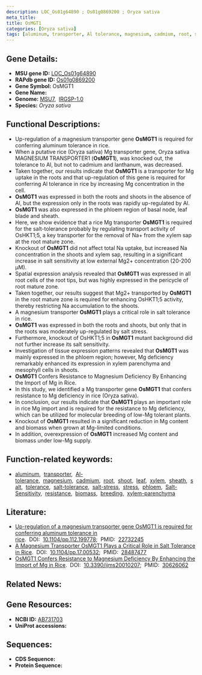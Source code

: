 ```yaml
---
description: LOC_Os01g64890 ; Os01g0869200 ; Oryza sativa
meta_title:
title: OsMGT1
categories: [Oryza sativa]
tags: [aluminum, transporter, Al tolerance, magnesium, cadmium, root, shoot, leaf, xylem, sheath, salt, tolerance, salt tolerance, salt stress, stress, phloem, Salt Sensitivity, resistance, biomass, breeding, xylem parenchyma]
---
```


## Gene Details:
- **MSU gene ID:** [LOC_Os01g64890](http://rice.uga.edu/cgi-bin/ORF_infopage.cgi?orf=LOC_Os01g64890)  
- **RAPdb gene ID:** [Os01g0869200](https://rapdb.dna.affrc.go.jp/locus/?name=Os01g0869200)  
- **Gene Symbol:** OsMGT1
- **Gene Name:**
- **Genome:**  [MSU7](http://rice.uga.edu/),&nbsp;&nbsp;[IRGSP-1.0](https://rapdb.dna.affrc.go.jp/download/irgsp1.html)
- **Species:** *Oryza sativa*

## Functional Descriptions:
   - Up-regulation of a magnesium transporter gene **OsMGT1** is required for conferring aluminum tolerance in rice.
   - When a putative rice (Oryza sativa) Mg transporter gene, Oryza sativa MAGNESIUM TRANSPORTER1 (**OsMGT1**), was knocked out, the tolerance to Al, but not to cadmium and lanthanum, was decreased.
   - Taken together, our results indicate that **OsMGT1** is a transporter for Mg uptake in the roots and that up-regulation of this gene is required for conferring Al tolerance in rice by increasing Mg concentration in the cell.
   - **OsMGT1** was expressed in both the roots and shoots in the absence of Al, but the expression only in the roots was rapidly up-regulated by Al.
   - **OsMGT1** was also expressed in the phloem region of basal node, leaf blade and sheath.
   - Here, we show evidence that a rice Mg transporter **OsMGT1** is required for the salt-tolerance probably by regulating transport activity of OsHKT1;5, a key transporter for the removal of Na+ from the xylem sap at the root mature zone.
   - Knockout of **OsMGT1** did not affect total Na uptake, but increased Na concentration in the shoots and xylem sap, resulting in a significant increase in salt sensitivity at low external Mg2+ concentration (20-200 μM).
   - Spatial expression analysis revealed that **OsMGT1** was expressed in all root cells of the root tips, but was highly expressed in the pericycle of root mature zone.
   - Taken together, our results suggest that Mg2+ transported by **OsMGT1** in the root mature zone is required for enhancing OsHKT1;5 activity, thereby restricting Na accumulation to the shoots.
   - A magnesium transporter **OsMGT1** plays a critical role in salt tolerance in rice.
   - **OsMGT1** was expressed in both the roots and shoots, but only that in the roots was moderately up-regulated by salt stress.
   - Furthermore, knockout of OsHKT1;5 in **OsMGT1** mutant background did not further increase its salt sensitivity.
   - Investigation of tissue expression patterns revealed that **OsMGT1** was mainly expressed in the phloem region; however, Mg deficiency remarkably enhanced its expression in xylem parenchyma and mesophyll cells in shoots.
   - **OsMGT1** Confers Resistance to Magnesium Deficiency By Enhancing the Import of Mg in Rice.
   - In this study, we identified a Mg transporter gene **OsMGT1** that confers resistance to Mg deficiency in rice (Oryza sativa).
   - In conclusion, our results indicate that **OsMGT1** plays an important role in rice Mg import and is required for the resistance to Mg deficiency, which can be utilized for molecular breeding of low-Mg tolerant plants.
   - Knockout of **OsMGT1** resulted in a significant reduction in Mg content and biomass when grown at Mg-limited conditions.
   - In addition, overexpression of **OsMGT1** increased Mg content and biomass under low-Mg supply.

## Function-related keywords:
   - [aluminum](/tags/aluminum/),&nbsp;&nbsp;[transporter](/tags/transporter/),&nbsp;&nbsp;[Al-tolerance](/tags/Al-tolerance/),&nbsp;&nbsp;[magnesium](/tags/magnesium/),&nbsp;&nbsp;[cadmium](/tags/cadmium/),&nbsp;&nbsp;[root](/tags/root/),&nbsp;&nbsp;[shoot](/tags/shoot/),&nbsp;&nbsp;[leaf](/tags/leaf/),&nbsp;&nbsp;[xylem](/tags/xylem/),&nbsp;&nbsp;[sheath](/tags/sheath/),&nbsp;&nbsp;[salt](/tags/salt/),&nbsp;&nbsp;[tolerance](/tags/tolerance/),&nbsp;&nbsp;[salt-tolerance](/tags/salt-tolerance/),&nbsp;&nbsp;[salt-stress](/tags/salt-stress/),&nbsp;&nbsp;[stress](/tags/stress/),&nbsp;&nbsp;[phloem](/tags/phloem/),&nbsp;&nbsp;[Salt-Sensitivity](/tags/Salt-Sensitivity/),&nbsp;&nbsp;[resistance](/tags/resistance/),&nbsp;&nbsp;[biomass](/tags/biomass/),&nbsp;&nbsp;[breeding](/tags/breeding/),&nbsp;&nbsp;[xylem-parenchyma](/tags/xylem-parenchyma/)

## Literature:
   - [Up-regulation of a magnesium transporter gene OsMGT1 is required for conferring aluminum tolerance in rice](https://www.doi.org/10.1104/pp.112.199778).&nbsp;&nbsp;DOI:&nbsp;&nbsp;[10.1104/pp.112.199778](https://www.doi.org/10.1104/pp.112.199778);&nbsp;&nbsp;PMID:&nbsp;&nbsp;[22732245](https://pubmed.ncbi.nlm.nih.gov/22732245/)
   - [A Magnesium Transporter OsMGT1 Plays a Critical Role in Salt Tolerance in Rice](https://www.doi.org/10.1104/pp.17.00532).&nbsp;&nbsp;DOI:&nbsp;&nbsp;[10.1104/pp.17.00532](https://www.doi.org/10.1104/pp.17.00532);&nbsp;&nbsp;PMID:&nbsp;&nbsp;[28487477](https://pubmed.ncbi.nlm.nih.gov/28487477/)
   - [OsMGT1 Confers Resistance to Magnesium Deficiency By Enhancing the Import of Mg in Rice](https://www.doi.org/10.3390/ijms20010207).&nbsp;&nbsp;DOI:&nbsp;&nbsp;[10.3390/ijms20010207](https://www.doi.org/10.3390/ijms20010207);&nbsp;&nbsp;PMID:&nbsp;&nbsp;[30626062](https://pubmed.ncbi.nlm.nih.gov/30626062/)

## Related News:

## Gene Resources:
- **NCBI ID:**  [AB731703](http://www.ncbi.nlm.nih.gov/nuccore/AB731703)
- **UniProt accessions:** [](https://www.uniprot.org/uniprotkb//entry)

## Sequences:
- **CDS Sequence:**
- **Protein Sequence:**
